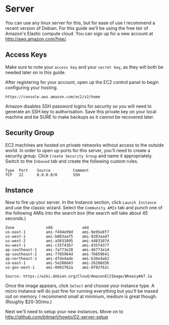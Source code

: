 Server
======

You can use any linux server for this, but for ease of use I
recommend a recent version of Debian. For this guide we'll be using
the free teir of Amazon's Elastic compute cloud. You can sign up
for a new account at http://aws.amazon.com/free/.

Access Keys
-----------

Make sure to note your `access key` and your `secret key`, as they
will both be needed later on in this guide.

After registering for your account, open up the EC2 control panel
to begin configuring your hosting.

    https://console.aws.amazon.com/ec2/v2/home

Amazon disables SSH password logins for security so you will need
to generate an SSH key to authorisation. Save this private key on
your local machine and be SURE to make backups as it *cannot* be
recovered later.

Security Group
--------------

EC2 machines are hosted on private networks without access to the
outside world. In order to open up ports for this server, you'll
need to create a security group. Click `Create Security Group` and
name it appropriately. Switch to the `Inbound` tab and create the
following custom rules.

    Type  Port    Source          Comment
    TCP   22      0.0.0.0/0       SSH

Instance
--------

Now to fire up your server. In the Instance section, click `Launch
Instance` and use the classic wizard. Select the `Community AMIs`
tab and punch one of the following AMIs into the search box (the
search will take about 45 seconds.)

    Zone              x86             x64
    us-east-1         ami-f494e99d    ami-9e95e8f7
    us-west-1         ami-b083aaf5    ami-9283aad7
    us-west-2         ami-a5831095    ami-4d83107d
    eu-west-1         ami-c35f43b7    ami-035f4377
    ap-southeast-1    ami-7a773e28    ami-46773e14
    ap-southeast-2    ami-7705964d    ami-7b059641
    ap-northeast-1    ami-dfde4ade    ami-b3de4ab2
    sa-east-1         ami-5e288d43    ami-26288d3b
    us-gov-west-1     ami-0992f62a    ami-0f92f62c

    Source: https://wiki.debian.org/Cloud/AmazonEC2Image/Wheezy#A7.1a

Once the image appears, click `Select` and choose your instance
type. A micro instance will do just fine for running everything but
you'll be maxed out on memory. I recommend small at minimum, medium
is great though. (Roughly $20-30/mo.)

Next we'll need to setup your new instances. Move on to http://github.com/bitmart/howto/02-server-setup
